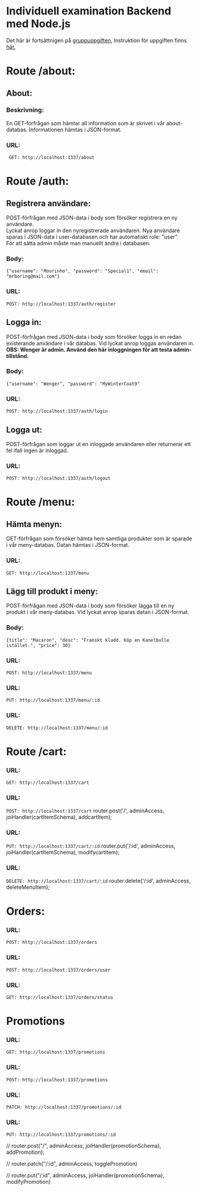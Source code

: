 # Individuell examination Backend med Node.js
Det här är fortsättnigen på [gruppuppgiften.](https://github.com/Regnhundar/reschedulersBackend)
Instruktion för uppgiften finns [här.](https://docs.google.com/document/d/1MJNTJo4U2JyGz2sVRwW42vEmDBrAYX8mmAC1IUTvvNM/edit#heading=h.q4mhl65fa75e)



# Route /about:
## About:
### Beskrivning:  
En GET-förfrågan som hämtar all information som är skrivet i vår about-databas. Informationen hämtas i JSON-format.  
### URL:  
``` GET: http://localhost:1337/about```  

# Route /auth:
## Registrera användare:  
POST-förfrågan med JSON-data i body som försöker registrera en ny användare.  
Lyckat anrop loggar in den nyregistrerade användaren.
Nya användare sparas i JSON-data i user-databasen och har automatiskt role: "user".  
För att sätta admin måste man manuellt ändra i databasen.
### Body:  
```{"username": "Mourinho", "password": "Special1", "email": "mrboring@mail.com"}```
### URL:   
```POST: http://localhost:1337/auth/register```    

## Logga in:
POST-förfrågan med JSON-data i body som försöker logga in en redan existerande användare i vår databas. Vid lyckat anrop loggas användaren in.  
**OBS: Wenger är admin. Använd den här inloggningen för att testa admin-tillstånd.**
### Body:  
```{"username": "Wenger", "password": "MyWinterCoat9"```
### URL:   
```POST: http://localhost:1337/auth/login```
## Logga ut:
POST-förfrågan som loggar ut en inloggade användaren eller returnerar ett fel ifall ingen är inloggad.
### URL:   
```POST: http://localhost:1337/auth/logout```

# Route /menu:
## Hämta menyn:
GET-förfrågan som försöker hämta hem samtliga produkter som är sparade i vår meny-databas. Datan hämtas i JSON-format.
### URL:   
```GET: http://localhost:1337/menu```
## Lägg till produkt i meny:
POST-förfrågan med JSON-data i body som försöker lägga till en ny produkt i vår meny-databas. Vid lyckat anrop sparas datan i JSON-format.
### Body:
```{title": "Macaron", "desc": "Franskt kladd. Köp en Kanelbulle istället.", "price": 30}```
### URL:   
```POST: http://localhost:1337/menu```
### URL:   
```PUT: http://localhost:1337/menu/:id```
### URL:   
```DELETE: http://localhost:1337/menu/:id```

# Route /cart:
### URL:  
```GET: http://localhost:1337/cart```
### URL:  
```POST: http://localhost:1337/cart```
router.post('/', adminAccess, joiHandler(cartItemSchema), addcartItem);
### URL:  
```PUT: http://localhost:1337/cart/:id```
router.put('/:id', adminAccess, joiHandler(cartItemSchema), modifycartItem);
### URL:  
```DELETE: http://localhost:1337/cart/:id```
router.delete('/:id', adminAccess, deleteMenuItem);

# Orders:
### URL:  
```POST: http://localhost:1337/orders```
### URL:  
```POST: http://localhost:1337/orders/user```
### URL:  
```GET: http://localhost:1337/orders/status```

# Promotions 
### URL:  
```GET: http://localhost:1337/promotions```
### URL:  
```POST: http://localhost:1337/promotions```
### URL:  
```PATCH: http://localhost:1337/promotions/:id```
### URL:  
```PUT: http://localhost:1337/promotions/:id```

// 
router.post("/", adminAccess, joiHandler(promotionSchema), addPromotion);

// 
router.patch("/:id", adminAccess, togglePromotion)

// 
router.put("/:id", adminAccess, joiHandler(promotionSchema), modifyPromotion)

